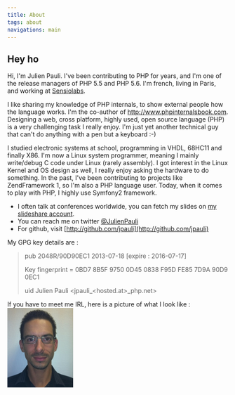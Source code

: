 ```yaml
---
title: About
tags: about
navigations: main
---
```


Hey ho
------

Hi, I'm Julien Pauli. I've been contributing to PHP for years, and I'm one of the release managers of PHP 5.5 and PHP 5.6.
I'm french, living in Paris, and working at [Sensiolabs](http://www.sensiolabs.com).

I like sharing my knowledge of PHP internals, to show external people how the language works. I'm the co-author of <http://www.phpinternalsbook.com>. Designing a web, cross platform, highly used, open source language (PHP) is a very challenging task I really enjoy.
I'm just yet another technical guy that can't do anything with a pen but a keyboard :-)

I studied electronic systems at school, programming in VHDL, 68HC11 and finally X86.
I'm now a Linux system programmer, meaning I mainly write/debug C code under Linux (rarely assembly). I got interest in the Linux Kernel and
OS design as well, I really enjoy asking the hardware to do something. In the past, I've been contributing
to projects like ZendFramework 1, so I'm also a PHP language user. Today, when it comes to play with PHP, I highly use Symfony2 framework.

* I often talk at conferences worldwide, you can fetch my slides on [my slideshare account](http://www.slideshare.net/jpauli/).
* You can reach me on twitter [@JulienPauli](http://twitter.com/JulienPauli)
* For github, visit [http://github.com/jpauli](http://github.com/jpauli)

My GPG key details are :
> pub 2048R/90D90EC1 2013-07-18 [expire : 2016-07-17]
> 
> Key fingerprint = 0BD7 8B5F 9750 0D45 0838  F95D FE85 7D9A 90D9 0EC1
> 
> uid Julien Pauli <jpauli_<hosted.at\>_php.net\>

If you have to meet me IRL, here is a picture of what I look like : ![Julien](img/julienP.jpg)
